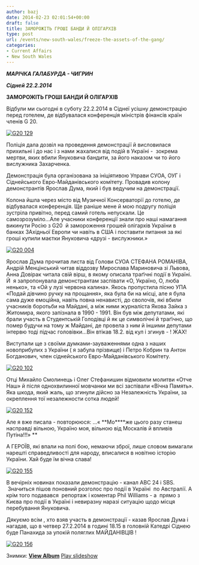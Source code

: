 ```yaml
---
author: bazj
date: 2014-02-23 02:01:54+00:00
draft: false
title: ЗАМОРОЖІТЬ ГРОШІ БАНДИ Й ОЛІГАРХІВ
type: post
url: /events/new-south-wales/freeze-the-assets-of-the-gang/
categories:
- Current Affairs
- New South Wales
---
```


**_МАРІЧКА ГАЛАБУРДА - ЧИГРИН_**

**_Сідней 22.2.2014_**


**ЗАМОРОЖІТЬ ГРОШІ БАНДИ Й ОЛІГАРХІВ**


Відбули ми сьогодні в суботу 22.2.2014 в Сіднеї усішну демонстрацію перeд готелем, де відбувалася конференція міністрів фінансів країн членів G 20.

[![G20 129](http://www.ozeukes.com/wp-content/uploads/2014/02/G20-129.jpg)
](http://www.ozeukes.com/wp-content/uploads/2014/02/G20-129.jpg)

Поліція дала дозвіл на проведення демонстрації й висловилася прихильні і до нас і з нами жахалися від подій в Україні -  зокрема мертви, яких вбили Януковича бандити, за його наказом чи то його вислужника Захарченка.

Демонстрація була організована за ініціятивою Управи СУОА, ОУГ і Сіднейського Евро-Майданівського комітету. Провадив колону демонстрантів Ярослав Дума, який і був ведучим на демонстрації.

Колона йшла через місто від Музичної Консерваторії до готелю, де відбувалася конференція. Ще раніше мене й мою подругу поліція зустріла привітно, перед самий готель непускали. Це самозрозуміло...Але учасники конференції знали про наші намагання викинути Росію з G20  й замороження грошей олігархів України в банках ЗАхідньої Европи чи навіть в США і поставити питання за які гроші купили маєтки Януковича «друзі - вислужники.»

[![G20 004](http://www.ozeukes.com/wp-content/uploads/2014/02/G20-004.jpg)
](http://www.ozeukes.com/wp-content/uploads/2014/02/G20-004.jpg)

Ярослав Дума прочитав листа від Голови СУОА СТЕФАНА РОМАНІВА, Андрій Менцінський читав віддозву Мирослава Мариновича зі Львова, Анна Довірак читала свій вірш, в якому описала траґічні події в Україні. Й  я запропонувала демонстрантам заспівати «О, Україно, О, люба ненько», та «Ой у лузі червона калина». Якось пропустила пісню УПА «Подай дівчино ручку на прощання», яка була би на місці, але я була сама дуже емоційна, навіть повна ненависті, до сволочів, які вбили учасників боротьби на Майдані, а між ними журналіста Якова Зайка з Житомира, якого запізнала в 1990 - 1991. Він був між депутатами, які брали участь в Студентській Голодівці й як це символічні й траґічно, що помер будучи на тому ж Майдані, де провела з ним й іншими депутами інтервю тоді підчас головівки...Він втікав 18.2. від кул і згинув - ! ЖАХ!

Виступали ще з своїми думками-зауваженнями одна з наших новоприбулих з України ( я забула прізвище) і Петро Кобрин та Антон Богданович, член сіднейського Евро-Майданівського Комітету.

[![G20 102](http://www.ozeukes.com/wp-content/uploads/2014/02/G20-102.jpg)
](http://www.ozeukes.com/wp-content/uploads/2014/02/G20-102.jpg)

Отці Михайло Смолинець і Олег Стефанишин відмовили молитви «Отче Наш» й після однохвилинної мовчанки ми всі заспівали «Вічна Память». Яка шкода, який жаль, що згинули дійсно за Незалежність України, за окреплення тої незалежности сотка людей!

[![G20 152](http://www.ozeukes.com/wp-content/uploads/2014/02/G20-152.jpg)
](http://www.ozeukes.com/wp-content/uploads/2014/02/G20-152.jpg)

Але я вже писала - повторююся: ...« **Mo****же цього разу станеш насправді вільною, Україно моя, вільною від Москалів й впливів Путіна!!!» **

А ГЕРОЇВ, які впали на полі бою, немаючи зброї, лише словом вимагали нарешті справедливості для народу, вписалися в новітню історію України. Хай буде їм вічна слава!

[![G20 155](http://www.ozeukes.com/wp-content/uploads/2014/02/G20-155.jpg)
](http://www.ozeukes.com/wp-content/uploads/2014/02/G20-155.jpg)

В вечірніх новинах показали демонстрацію - канал ABC 24 і SBS.  Значиться пішов поновний розголос про події в Україні  по Австралії. А крім того подавався  репортаж і коментар Phil Williams - а  прямо з Києва про події в Україні і невиразну наразі ситуацію щодо місця перебування Януковича.

Дякуємо всім , хто взяв участь в демонстрації - казав Ярослав Дума і нагадав, що в четвер 27.2.2014 в годині 18.15 в головній Катедрі Сіднею буде Панахида за упокій поляглих МАЙДАНІВЦІВ !

[![G20 156](http://www.ozeukes.com/wp-content/uploads/2014/02/G20-156.jpg)
](http://www.ozeukes.com/wp-content/uploads/2014/02/G20-156.jpg)

Знимки:
[**View Album**](https://picasaweb.google.com/lh/sredir?uname=103027822885947798979&target=ALBUM&id=5983216873477223953&authkey=Gv1sRgCMjes9SM5qiJ5QE&feat=email)
[Play slideshow](https://picasaweb.google.com/lh/sredir?uname=103027822885947798979&target=ALBUM&id=5983216873477223953&authkey=Gv1sRgCMjes9SM5qiJ5QE&feat=email&mode=SLIDESHOW)
